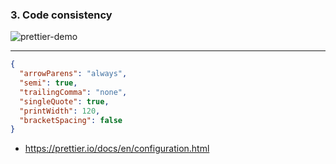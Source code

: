 ### 3. Code consistency

<img alt='prettier-demo'
src="https://github.com/prettier/prettier-logo/raw/master/images/prettier-banner-dark.png"
/>

------

```json
{
  "arrowParens": "always",
  "semi": true,
  "trailingComma": "none",
  "singleQuote": true,
  "printWidth": 120,
  "bracketSpacing": false
}
```

- https://prettier.io/docs/en/configuration.html
